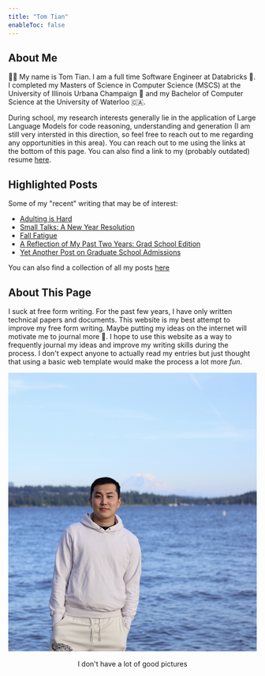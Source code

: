 ```yaml
---
title: "Tom Tian"
enableToc: false
---
```


## About Me
👋🏻 My name is Tom Tian. I am a full time Software Engineer at Databricks 🧱. I
completed my Masters of Science in
Computer Science (MSCS) at
the University of Illinois Urbana Champaign 🌽 and my Bachelor of Computer Science at the University
of Waterloo 🇨🇦. 


During school, my research interests generally lie in the application of Large Language Models for code reasoning, understanding and generation (I am still very intersted in this direction, so feel free to reach out to me regarding any opportunities in this area). You can reach out to me
using the links at the bottom of this page. You can also find
a link to my (probably outdated) resume [here](https://drive.google.com/file/d/1QUxd1mMWFiDTKF6x-2WaU_7Rvfdoxnvj/view?usp=sharing).

## Highlighted Posts
Some of my "recent" writing that may be of interest:

- [Adulting is Hard](/notes/2025/Adulting.md)
- [Small Talks: A New Year Resolution](/notes/2025/SmallTalk.md)
- [Fall Fatigue](/notes/2024/FallFatigue.md)
- [A Reflection of My Past Two Years: Grad School Edition](/notes/2024/GradRecap.md)
- [Yet Another Post on Graduate School Admissions](/notes/2024/GradSchool.md)

You can also find a collection of all my posts [here](/tags/writing)

## About This Page
I suck at free form writing. For the past few years, I have only written technical papers and documents.
This website is my best attempt to improve my free form writing. 
Maybe putting my ideas on the internet will motivate me to journal more 🤡. 
I hope 
to use this website as a way to frequently journal
my ideas and improve my writing skills during the process.
I don't expect anyone to actually read my entries but just
thought that using a basic web template would make the process
a lot more <em>fun</em>.


<div align="center">
  <img src="/images/HomePage.png" alt="Sublime's custom image"/>
</div>
<p align="center">
I don't have a lot of good pictures
</p>
